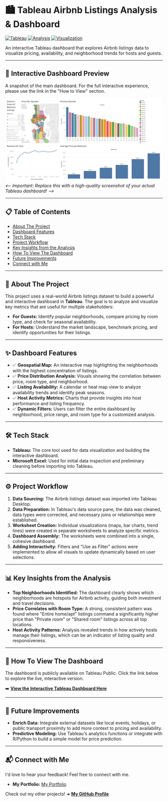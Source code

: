 # 🏙️ Tableau Airbnb Listings Analysis & Dashboard

[![Tableau](https://img.shields.io/badge/Tableau-E97627?style=for-the-badge&logo=tableau&logoColor=white)](https://www.tableau.com/)
[![Analysis](https://img.shields.io/badge/Data_Analysis-Active-blue?style=for-the-badge)](https://github.com/)
[![Visualization](https://img.shields.io/badge/Data_Visualization-Interactive-orange?style=for-the-badge)](https://github.com/)

An interactive Tableau dashboard that explores Airbnb listings data to visualize pricing, availability, and neighborhood trends for hosts and guests.

---

## 🚀 Interactive Dashboard Preview

A snapshot of the main dashboard. For the full interactive experience, please use the link in the "How to View" section.

![Dashboard Snapshot](/images1/Dashboard_1.png)
*<-- Important: Replace this with a high-quality screenshot of your actual Tableau dashboard! -->*

---

## 📋 Table of Contents
* [About The Project](#-about-the-project)
* [Dashboard Features](#-dashboard-features)
* [Tech Stack](#-tech-stack)
* [Project Workflow](#-project-workflow)
* [Key Insights from the Analysis](#-key-insights-from-the-analysis)
* [How To View The Dashboard](#-how-to-view-the-dashboard)
* [Future Improvements](#-future-improvements)
* [Connect with Me](#-connect-with-me)

---

## <a name="-about-the-project"></a> 📝 About The Project

This project uses a real-world Airbnb listings dataset to build a powerful and interactive dashboard in **Tableau**. The goal is to analyze and visualize key metrics that are useful for multiple stakeholders:
-   **For Guests:** Identify popular neighborhoods, compare pricing by room type, and check for seasonal availability.
-   **For Hosts:** Understand the market landscape, benchmark pricing, and identify opportunities for their listings.

---

## <a name="-dashboard-features"></a> ✨ Dashboard Features

-   ✅ **Geospatial Map:** An interactive map highlighting the neighborhoods with the highest concentration of listings.
-   ✅ **Price Distribution Analysis:** Visuals showing the correlation between price, room type, and neighborhood.
-   ✅ **Listing Availability:** A calendar or heat map view to analyze availability trends and identify peak seasons.
-   ✅ **Host Activity Metrics:** Charts that provide insights into host performance and listing frequency.
-   ✅ **Dynamic Filters:** Users can filter the entire dashboard by neighborhood, price range, and room type for a customized analysis.

---

## <a name="-tech-stack"></a> 🛠️ Tech Stack

-   **Tableau:** The core tool used for data visualization and building the interactive dashboard.
-   **Microsoft Excel:** Used for initial data inspection and preliminary cleaning before importing into Tableau.

---

## <a name="-project-workflow"></a> ⚙️ Project Workflow

1.  **Data Sourcing:** The Airbnb listings dataset was imported into Tableau Desktop.
2.  **Data Preparation:** In Tableau's data source pane, the data was cleaned, data types were corrected, and necessary joins or relationships were established.
3.  **Worksheet Creation:** Individual visualizations (maps, bar charts, trend lines) were created in separate worksheets to analyze specific metrics.
4.  **Dashboard Assembly:** The worksheets were combined into a single, cohesive dashboard.
5.  **Adding Interactivity:** Filters and "Use as Filter" actions were implemented to allow all visuals to update dynamically based on user selections.

---

## <a name="-key-insights-from-the-analysis"></a> 📊 Key Insights from the Analysis

-   **Top Neighborhoods Identified:** The dashboard clearly shows which neighborhoods are hotspots for Airbnb activity, guiding both investment and travel decisions.
-   **Price Correlates with Room Type:** A strong, consistent pattern was found where "Entire home/apt" listings command a significantly higher price than "Private room" or "Shared room" listings across all top locations.
-   **Host Activity Patterns:** Analysis revealed trends in how actively hosts manage their listings, which can be an indicator of listing quality and responsiveness.

---

## <a name="-how-to-view-the-dashboard"></a> 🔗 How To View The Dashboard

The dashboard is publicly available on Tableau Public. Click the link below to explore the live, interactive version.

➡️ **[View the Interactive Tableau Dashboard Here]([https://your-link-to-the-tableau-dashboard.com](https://public.tableau.com/app/profile/meet.afk/viz/TableauProject1AirbnbDataAnalysis/Dashboard1))**

---

## <a name="-future-improvements"></a> 🔮 Future Improvements

-   **Enrich Data:** Integrate external datasets like local events, holidays, or public transport proximity to add more context to pricing and availability.
-   **Predictive Modeling:** Use Tableau's analytics functions or integrate with R/Python to build a simple model for price prediction.

---

## <a name="-connect-with-me"></a> 📬 Connect with Me

I'd love to hear your feedback! Feel free to connect with me.

-   **My Portfolio:** [My Portfolio](https://meet-afk.github.io/)

Check out my other projects! ➜ **[My GitHub Profile](https://github.com/meet-afk)**
